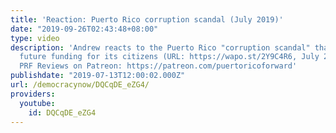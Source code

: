 ```yaml
---
title: 'Reaction: Puerto Rico corruption scandal (July 2019)'
date: "2019-09-26T02:43:48+08:00"
type: video
description: 'Andrew reacts to the Puerto Rico "corruption scandal" that may jeopardize
  future funding for its citizens (URL: https://wapo.st/2Y9C4R6, July 2019). Support
  PRF Reviews on Patreon: https://patreon.com/puertoricoforward'
publishdate: "2019-07-13T12:00:02.000Z"
url: /democracynow/DQCqDE_eZG4/
providers:
  youtube:
    id: DQCqDE_eZG4
---
```

